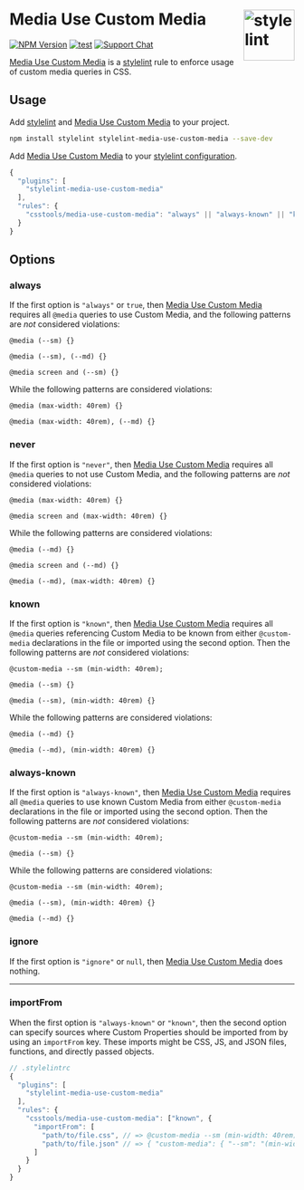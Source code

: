 # Media Use Custom Media [<img src="https://jonathantneal.github.io/stylelint-logo.svg" alt="stylelint" width="90" height="90" align="right">][stylelint]

[![NPM Version][npm-img]][npm-url]
[![test](https://github.com/csstools/stylelint-media-use-custom-media/actions/workflows/test.yml/badge.svg)](https://github.com/csstools/stylelint-media-use-custom-media/actions/workflows/test.yml)
[![Support Chat][git-img]][git-url]

[Media Use Custom Media] is a [stylelint] rule to enforce usage of custom media
queries in CSS.

## Usage

Add [stylelint] and [Media Use Custom Media] to your project.

```bash
npm install stylelint stylelint-media-use-custom-media --save-dev
```

Add [Media Use Custom Media] to your [stylelint configuration].

```js
{
  "plugins": [
    "stylelint-media-use-custom-media"
  ],
  "rules": {
    "csstools/media-use-custom-media": "always" || "always-known" || "known" || "never" || "ignore"
  }
}
```

## Options

### always

If the first option is `"always"` or `true`, then [Media Use Custom Media]
requires all `@media` queries to use Custom Media, and the following patterns
are _not_ considered violations:

```pcss
@media (--sm) {}

@media (--sm), (--md) {}

@media screen and (--sm) {}
```

While the following patterns are considered violations:

```pcss
@media (max-width: 40rem) {}

@media (max-width: 40rem), (--md) {}
```

### never

If the first option is `"never"`, then [Media Use Custom Media]
requires all `@media` queries to not use Custom Media, and the following
patterns are _not_ considered violations:

```pcss
@media (max-width: 40rem) {}

@media screen and (max-width: 40rem) {}
```

While the following patterns are considered violations:

```pcss
@media (--md) {}

@media screen and (--md) {}

@media (--md), (max-width: 40rem) {}
```

### known

If the first option is `"known"`, then [Media Use Custom Media] requires all
`@media` queries referencing Custom Media to be known from either
`@custom-media` declarations in the file or imported using the second
option. Then the following patterns are _not_ considered violations:

```pcss
@custom-media --sm (min-width: 40rem);

@media (--sm) {}

@media (--sm), (min-width: 40rem) {}
```

While the following patterns are considered violations:

```pcss
@media (--md) {}

@media (--md), (min-width: 40rem) {}
```

### always-known

If the first option is `"always-known"`, then [Media Use Custom Media] requires all
`@media` queries to use known Custom Media from either `@custom-media`
declarations in the file or imported using the second option. Then the
following patterns are _not_ considered violations:

```pcss
@custom-media --sm (min-width: 40rem);

@media (--sm) {}
```

While the following patterns are considered violations:

```pcss
@custom-media --sm (min-width: 40rem);

@media (--sm), (min-width: 40rem) {}

@media (--md) {}
```

### ignore

If the first option is `"ignore"` or `null`, then [Media Use Custom Media] does
nothing.

---

### importFrom

When the first option is `"always-known"` or `"known"`, then the second option
can specify sources where Custom Properties should be imported from by using an
`importFrom` key. These imports might be CSS, JS, and JSON files, functions,
and directly passed objects.

```js
// .stylelintrc
{
  "plugins": [
    "stylelint-media-use-custom-media"
  ],
  "rules": {
    "csstools/media-use-custom-media": ["known", {
      "importFrom": [
        "path/to/file.css", // => @custom-media --sm (min-width: 40rem);
        "path/to/file.json" // => { "custom-media": { "--sm": "(min-width: 40rem)" } }
      ]
    }
  }
}
```

[git-img]: https://img.shields.io/badge/support-chat-blue.svg
[git-url]: https://gitter.im/stylelint/stylelint
[npm-img]: https://img.shields.io/npm/v/stylelint-media-use-custom-media.svg
[npm-url]: https://www.npmjs.com/package/stylelint-media-use-custom-media

[stylelint]: https://github.com/stylelint/stylelint
[stylelint configuration]: https://github.com/stylelint/stylelint/blob/master/docs/user-guide/configuration.md#readme
[Media Use Custom Media]: https://github.com/csstools/stylelint-media-use-custom-media
